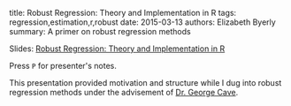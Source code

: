 title: Robust Regression: Theory and Implementation in R
tags: regression,estimation,r,robust
date: 2015-03-13
authors: Elizabeth Byerly
summary: A primer on robust regression methods

Slides: [Robust Regression: Theory and Implementation in R]({filename}/presentations/robust-regression.html)

Press `P` for presenter's notes.

This presentation provided motivation and structure while I dug into robust
regression methods under the advisement of [Dr. George Cave](https://www.linkedin.com/in/george-cave-a1070878).
